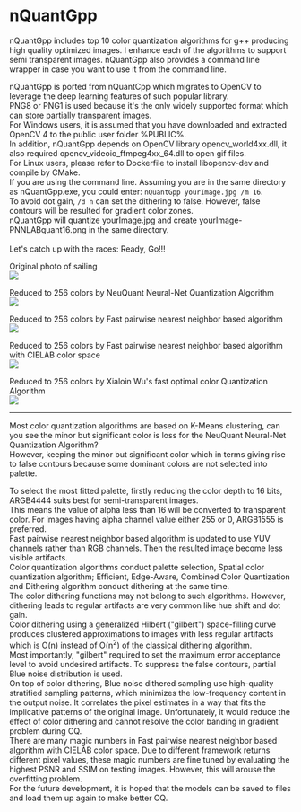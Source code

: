 # nQuantGpp
nQuantGpp includes top 10 color quantization algorithms for g++ producing high quality optimized images. I enhance each of the algorithms to support semi transparent images. 
nQuantGpp also provides a command line wrapper in case you want to use it from the command line.

nQuantGpp is ported from nQuantCpp which migrates to OpenCV to leverage the deep learning features of such popular library.<br />
PNG8 or PNG1 is used because it's the only widely supported format which can store partially transparent images.<br />
For Windows users, it is assumed that you have downloaded and extracted OpenCV 4 to the public user folder %PUBLIC%.<br />
In addition, nQuantGpp depends on OpenCV library opencv_world4xx.dll, it also required opencv_videoio_ffmpeg4xx_64.dll to open gif files.<br />
For Linux users, please refer to Dockerfile to install libopencv-dev and compile by CMake.<br />
If you are using the command line. Assuming you are in the same directory as nQuantGpp.exe, you could enter: `nQuantGpp yourImage.jpg /m 16`.<br/>
To avoid dot gain, `/d n` can set the dithering to false. However, false contours will be resulted for gradient color zones.<br />
nQuantGpp will quantize yourImage.jpg and create yourImage-PNNLABquant16.png in the same directory.<br /><br />
Let's catch up with the races: Ready, Go!!!

<p>Original photo of sailing<br /><img src="https://mcychan.github.io/PnnQuant.js/demo/img/sailing_2020.jpg" /></p>
<p>Reduced to 256 colors by NeuQuant Neural-Net Quantization Algorithm<br /><img src="https://github.com/mcychan/nQuantGpp/assets/26831069/e149efbc-0d82-4ee9-9cf8-f94168438079" /></p>
<p>Reduced to 256 colors by Fast pairwise nearest neighbor based algorithm<br /><img src="https://github.com/mcychan/nQuantGpp/assets/26831069/7eb32e78-b920-4868-be87-104c1220ce20" /></p>
<p>Reduced to 256 colors by Fast pairwise nearest neighbor based algorithm with CIELAB color space<br /><img src="https://github.com/mcychan/nQuantGpp/assets/26831069/d2786a4c-0b43-4837-8a90-99d2fa0f3945" /></p>
<p>Reduced to 256 colors by Xialoin Wu's fast optimal color Quantization Algorithm<br /><img src="https://github.com/mcychan/nQuantGpp/assets/26831069/7d8ed4cf-6dae-4bf6-8b7a-86558e19fc43" /></p>
<hr />
Most color quantization algorithms are based on K-Means clustering, can you see the minor but significant color is loss for the NeuQuant Neural-Net Quantization Algorithm?<br />
However, keeping the minor but significant color which in terms giving rise to false contours because some dominant colors are not selected into palette.<br />

To select the most fitted palette, firstly reducing the color depth to 16 bits, ARGB4444 suits best for semi-transparent images.<br />
This means the value of alpha less than 16 will be converted to transparent color. For images having alpha channel value either 255 or 0, ARGB1555 is preferred.<br />
Fast pairwise nearest neighbor based algorithm is updated to use YUV channels rather than RGB channels. Then the resulted image become less visible artifacts.<br />
Color quantization algorithms conduct palette selection, Spatial color quantization algorithm; Efficient, Edge-Aware, Combined Color Quantization and Dithering algorithm conduct dithering at the same time.<br />
The color dithering functions may not belong to such algorithms. However, dithering leads to regular artifacts are very common like hue shift and dot gain.<br />
Color dithering using a generalized Hilbert ("gilbert") space-filling curve produces clustered approximations to images with less regular artifacts which is O(n) instead of O(n<sup>2</sup>) of the classical dithering algorithm.<br />
Most importantly, "gilbert" required to set the maximum error acceptance level to avoid undesired artifacts. To suppress the false contours, partial Blue noise distribution is used.<br />
On top of color dithering, Blue noise dithered sampling use high-quality stratified sampling patterns, which minimizes the low-frequency content in the output noise. It correlates the pixel estimates in a way that fits the implicative patterns of the original image. Unfortunately, it would reduce the effect of color dithering and cannot resolve the color banding in gradient problem during CQ.<br />
There are many magic numbers in Fast pairwise nearest neighbor based algorithm with CIELAB color space. Due to different framework returns different pixel values, these magic numbers are fine tuned by evaluating the highest PSNR and SSIM on testing images. However, this will arouse the overfitting problem.<br />
For the future development, it is hoped that the models can be saved to files and load them up again to make better CQ.<br />
